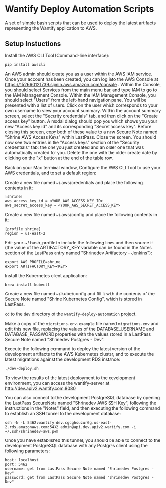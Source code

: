 # Wantify Deploy Automation Scripts

A set of simple bash scripts that can be used to deploy the latest artifacts representing the Wantify application to AWS.

## Setup Instuctions

Install the AWS CLI Tool (Command-line interface):

```
pip install awscli
```

An AWS admin should create you as a user within the AWS IAM service.  Once your account has been created, you can log into the AWS Console at https://152660121739.signin.aws.amazon.com/console .  Within the Console, you should select Services from the main menu bar, and type IAM to go to the IAM Management Console.  Within the IAM Management Console, you should select "Users" from the left-hand navigation pane.
You will be presented with a list of users.  Click on the user which corresponds to your own username to view your account summary. Within the account summary screen, select the "Security credentials" tab, and then click on the "Create access key" button.  A modal dialog should pop you which shows you your new "Access key id" and its corresponding "Secret access key".  Before closing this screen, copy both of these value to a new Secure Note named "Shrine AWS Access Keys" within LastPass. Close the screen. You should now see two entries in the "Access keys" section of the "Security credentials" tab: the one you just created and an older one that was automatically created for you. Delete the one with the older create date by clicking on the "x" button at the end of the table row. 

Back on your Mac terminal window, Configure the AWS CLI Tool to use your AWS credentials, and to set a default region:

Create a new file named ~/.aws/credentials and place the following contents in it:

```
[shrine]
aws_access_key_id = <YOUR_AWS_ACCESS_KEY_ID>
aws_secret_access_key = <YOUR_AWS_SECRET_ACCESS_KEY>
```

Create a new file named ~/.aws/config and place the following contents in it:

```
[profile shrine]
region = us-east-2
```
Edit your ~/.bash_profile to include the following lines and then source it (the value of the ARTIFACTORY_KEY variable can be found in the Notes section of the LastPass entry named "Shrinedev Artifactory - Jenkins"):

```
export AWS_PROFILE=shrine
export ARTIFACTORY_KEY=<KEY>
```

Install the Kubernetes client application:

```
brew install kubectl
```

Create a new file named ~/.kube/config and fill it with the contents of the Secure Note named "Shrine Kubernetes Config", which is stored in LastPass.

```cd``` to the ```dev``` directory of the ```wantify-deploy-automation``` project.

Make a copy of the ```migrations.env.example``` file named ```migrations.env``` and edit this new file, replacing the values of the DATABASE_USERNAME and DATABASE_PASSWORD properties with the values stored in a LastPass Secure Note named "Shrinedev Postgres - Dev".

Execute the following command to deploy the latest version of the development artifacts to the AWS Kubernetes cluster, and to execute the latest migrations against the development RDS instance:

```
./dev-deploy.sh
```

To view the results of the latest deployment to the development environment, you can access the wantify-server at http://dev.apiv2.wantify.com:8080 

You can also connect to the development PostgreSQL database by opening the LastPass SecureNote named "Shrinedev AWS SSH Key", following the instructions in the "Notes" field, and then executing the following command to establish an SSH tunnel to the development database:

```
ssh -N -L 5462:wantify-dev.cgcghsuzur6g.us-east-2.rds.amazonaws.com:5432 admin@api.dev.apiv2.wantify.com -i ~/.ssh/shrinedev-aws.pem
```

Once you have established this tunnel, you should be able to connect to the development PostgreSQL database with any Postgres client using the following parameters:

```
host: localhost
port: 5462
username: get from LastPass Secure Note named "Shrinedev Postgres - Dev"
password: get from LastPass Secure Note named "Shrinedev Postgres - Dev"
```




